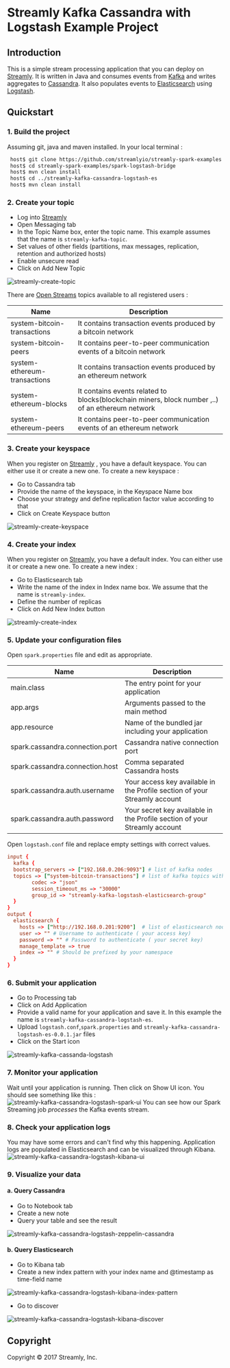 # Streamly Kafka Cassandra with Logstash Example Project

## Introduction

This is a simple stream processing application that you can deploy on [Streamly].
It is written in Java and consumes events from [Kafka] and writes aggregates to [Cassandra].
It also populates events to [Elasticsearch] using [Logstash].

## Quickstart

### 1. Build the project
Assuming git, java and maven installed. In your local terminal :

```bash
 host$ git clone https://github.com/streamlyio/streamly-spark-examples.git
 host$ cd streamly-spark-examples/spark-logstash-bridge
 host$ mvn clean install
 host$ cd ../streamly-kafka-cassandra-logstash-es
 host$ mvn clean install
```
### 2. Create your topic
 - Log into [Streamly]
 - Open Messaging tab
 - In the Topic Name box, enter the topic name. This example assumes that the name is `streamly-kafka-topic`.
 - Set values of other fields (partitions, max messages, replication, retention and authorized hosts)
 - Enable unsecure read
 - Click on Add New Topic

![streamly-create-topic][streamly-create-topic]

There are [Open Streams][open-streams] topics available to all registered users :

| Name                         | Description                                                 			  						 |
|------------------------------|-------------------------------------------------------------------------------------------------|
| system-bitcoin-transactions  | It contains transaction events produced by a bitcoin network                                    |
| system-bitcoin-peers         | It contains peer-to-peer communication events of a bitcoin network                              |
| system-ethereum-transactions | It contains transaction events produced by an ethereum network                                  |
| system-ethereum-blocks       | It contains events related to blocks(blockchain miners, block number ,..) of an ethereum network|
| system-ethereum-peers        | It contains peer-to-peer communication events of an ethereum network                            |

### 3. Create your keyspace
When you register on [Streamly] , you have a default keyspace. You can either use it or create a new one.
To create a new keyspace :

  - Go to Cassandra tab
  - Provide the name of the keyspace, in the Keyspace Name box
  - Choose your strategy and define replication factor value according to that
  - Click on Create Keyspace button

![streamly-create-keyspace][streamly-create-keyspace]

### 4. Create your index
When you register on [Streamly], you have a default index. You can either use it or create a new one. 
To create a new index :
  
  - Go to Elasticsearch tab
  - Write the name of the index in Index name box. We assume that the name is `streamly-index`.
  - Define the number of replicas
  - Click on Add New Index button

![streamly-create-index][streamly-create-index]

### 5. Update your configuration files
Open `spark.properties` file and edit as appropriate.

| Name                                  | Description                															 |
|---------------------------------------|----------------------------------------------------------------------------------------|
| main.class                            | The entry point for your application                                                   |
| app.args                              | Arguments passed to the main method                                                    |
| app.resource                          | Name of the bundled jar including your application                                     |
| spark.cassandra.connection.port       | Cassandra native connection port                                                       |
| spark.cassandra.connection.host       | Comma separated Cassandra hosts                                                        |
| spark.cassandra.auth.username         | Your access key available in the Profile section  of your Streamly account             |
| spark.cassandra.auth.password         | Your secret key available in the Profile section  of your Streamly account             |

Open `logstash.conf` file and replace empty settings with correct values.

```conf
input {
  kafka { 
  bootstrap_servers => ["192.168.0.206:9093"] # list of kafka nodes
  topics => ["system-bitcoin-transactions"] # list of kafka topics with unsecured read
        codec => "json"
        session_timeout_ms => "30000"
        group_id => "streamly-kafka-logstash-elasticsearch-group" 
  }
}
output {
  elasticsearch {
    hosts => ["http://192.168.0.201:9200"]  # list of elasticsearch nodes
    user => "" # Username to authenticate ( your access key)
    password => "" # Password to authenticate ( your secret key)
    manage_template => true
    index => "" # Should be prefixed by your namespace
  }
}
```

### 6. Submit your application 
 - Go to Processing tab
 - Click on Add Application
 - Provide a valid name for your application and save it. In this example the name is `streamly-kafka-cassandra-logstash-es`.
 - Upload  `logstash.conf`,`spark.properties` and `streamly-kafka-cassandra-logstash-es-0.0.1.jar` files
 - Click on the Start icon

![streamly-kafka-cassanda-logstash][streamly-kafka-cassanda-logstash]

### 7. Monitor your application
Wait until your application is running. Then click on Show UI icon. You should see something like this :
![streamly-kafka-cassandra-logstash-spark-ui][streamly-kafka-cassandra-logstash-spark-ui]
You can see how our Spark Streaming job _processes_ the Kafka events stream.

### 8. Check your application logs
You may have some errors and can't find why this happening. Application logs are populated in Elasticsearch and can be visualized through Kibana.
![streamly-kafka-cassandra-logstash-kibana-ui][streamly-kafka-cassandra-logstash-kibana-ui]

### 9. Visualize your data
#### a. Query Cassandra
  - Go to Notebook tab
  - Create a new note
  - Query your table and see the result

![streamly-kafka-cassandra-logstash-zeppelin-cassandra][streamly-kafka-cassandra-logstash-zeppelin-cassandra]

#### b. Query Elasticsearch
  - Go to Kibana tab
  - Create a new index pattern with your index name and @timestamp as time-field name

![streamly-kafka-cassandra-logstash-kibana-index-pattern][streamly-kafka-cassandra-logstash-kibana-index-pattern]

  - Go to discover

![streamly-kafka-cassandra-logstash-kibana-discover][streamly-kafka-cassandra-logstash-kibana-discover]

## Copyright
Copyright © 2017 Streamly, Inc.

[streamly]: https://board.streamly.io:20080
[kafka]: https://kafka.apache.org/
[cassandra]: http://cassandra.apache.org/
[logstash]: https://www.elastic.co/guide/en/logstash/5.2/introduction.html/
[open-streams]: http://streamly.io/streamly-new/streams.html
[elasticsearch]: https://www.elastic.co/products/elasticsearch
[streamly-kafka-cassanda-logstash]: https://cloud.githubusercontent.com/assets/25694018/23123253/ed978d0a-f767-11e6-9535-8ef1da0b2781.png
[streamly-kafka-cassandra-logstash-spark-ui]: https://cloud.githubusercontent.com/assets/25694018/23123079/361e72e2-f767-11e6-929c-676e7a903538.png
[streamly-kafka-cassandra-logstash-kibana-ui]: https://cloud.githubusercontent.com/assets/25694018/23123511/f141e080-f768-11e6-9943-4f9ed30b8b80.png
[streamly-kafka-cassandra-logstash-zeppelin-cassandra]: https://cloud.githubusercontent.com/assets/25694018/23123951/d71c47de-f76a-11e6-89be-d791d66bd9b4.png
[streamly-kafka-cassandra-logstash-kibana-discover]: https://cloud.githubusercontent.com/assets/25694018/23125897/5cd45b1a-f774-11e6-9f75-016f7377c339.png
[streamly-kafka-cassandra-logstash-kibana-index-pattern]: https://cloud.githubusercontent.com/assets/25694018/23125896/5cd41e8e-f774-11e6-9b86-65cbb2c3779d.png
[streamly-create-topic]: https://cloud.githubusercontent.com/assets/25694018/23129771/4375024a-f784-11e6-97ca-7d3b16b06929.png
[streamly-create-index]: https://cloud.githubusercontent.com/assets/25694018/23129770/43736cfa-f784-11e6-99d8-68920335c410.png
[streamly-create-keyspace]: https://cloud.githubusercontent.com/assets/25694018/23131876/fcfc79ee-f78b-11e6-8c6a-762fa35b5606.png